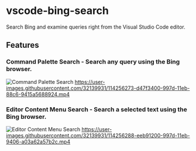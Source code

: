 # vscode-bing-search

Search Bing and examine queries right from the Visual Studio Code editor.

## Features

### Command Palette Search - Search any query using the Bing browser.
![Command Palette Search](https://user-images.githubusercontent.com/32139931/114256550-a26ed180-997f-11eb-9a46-0e24f24058d9.png)
https://user-images.githubusercontent.com/32139931/114256273-d47f3400-997d-11eb-88c6-9415a5688924.mp4

### Editor Content Menu Search - Search a selected text using the Bing browser.
![Editor Content Menu Search](https://user-images.githubusercontent.com/32139931/114256561-ad296680-997f-11eb-9863-461c0ebe7ada.png)
https://user-images.githubusercontent.com/32139931/114256288-eeb91200-997d-11eb-9406-a03a62a57b2c.mp4




